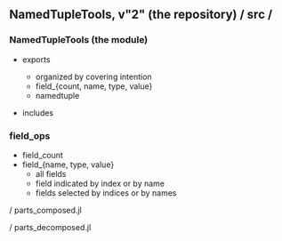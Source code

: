 ## NamedTupleTools, v"2" (the repository) / src / 

### NamedTupleTools (the module)
- exports
   - organized by covering intention
   - field_{count, name, type, value}
   - namedtuple

- includes

### field_ops
- field_count
- field_{name, type, value}
    - all fields
    - field indicated by index or by name
    - fields selected by indices or by names


/ parts_composed.jl


/ parts_decomposed.jl
